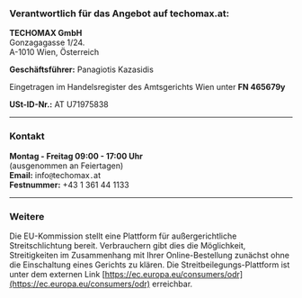 
### Verantwortlich für das Angebot auf techomax.at:

**TECHOMAX GmbH**  
Gonzagagasse 1/24.  
A-1010 Wien, Österreich

**Geschäftsführer:** Panagiotis Kazasidis

Eingetragen im Handelsregister des Amtsgerichts Wien unter **FN 465679y**

**USt-ID-Nr.:** AT U71975838

---
### Kontakt
**Montag - Freitag 09:00 - 17:00 Uhr**  
(ausgenommen an Feiertagen)  
**Email:** info`@`techomax`.`at  
**Festnummer:** +43 1 361 44 1133

---
### Weitere
Die EU-Kommission stellt eine Plattform für außergerichtliche Streitschlichtung bereit. Verbrauchern gibt dies die Möglichkeit, Streitigkeiten im Zusammenhang mit Ihrer Online-Bestellung zunächst ohne die Einschaltung eines Gerichts zu klären. Die Streitbeilegungs-Plattform ist unter dem externen Link [https://ec.europa.eu/consumers/odr](https://ec.europa.eu/consumers/odr) erreichbar.